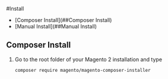#Install
* [Composer Install](##Composer Install)
* [Manual Install](##Manual Install)

## Composer Install

1. Go to the root folder of your Magento 2 installation and type
   ```bash
   composer require magento/magento-composer-installer
   ```
   
